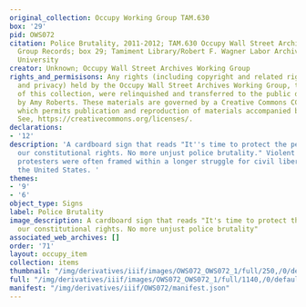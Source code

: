 ```yaml
---
original_collection: Occupy Working Group TAM.630
box: '29'
pid: OWS072
citation: Police Brutality, 2011-2012; TAM.630 Occupy Wall Street Archives Working
  Group Records; box 29; Tamiment Library/Robert F. Wagner Labor Archives, New York
  University
creator: Unknown; Occupy Wall Street Archives Working Group
rights_and_permisisons: Any rights (including copyright and related rights to publicity
  and privacy) held by the Occupy Wall Street Archives Working Group, the creator
  of this collection, were relinquished and transferred to the public domain in 2013
  by Amy Roberts. These materials are governed by a Creative Commons CC0 license,
  which permits publication and reproduction of materials accompanied by full attribution.
  See, https://creativecommons.org/licenses/.
declarations:
- '12'
description: 'A cardboard sign that reads "It''s time to protect the people! Uphold
  our constitutional rights. No more unjust police brutality." Violent attacks on
  protesters were often framed within a longer struggle for civil liberities within
  the United States. '
themes:
- '9'
- '6'
object_type: Signs
label: Police Brutality
image_description: A cardboard sign that reads "It's time to protect the people! Uphold
  our constitutional rights. No more unjust police brutality"
associated_web_archives: []
order: '71'
layout: occupy_item
collection: items
thumbnail: "/img/derivatives/iiif/images/OWS072_OWS072_1/full/250,/0/default.jpg"
full: "/img/derivatives/iiif/images/OWS072_OWS072_1/full/1140,/0/default.jpg"
manifest: "/img/derivatives/iiif/OWS072/manifest.json"
---
```

